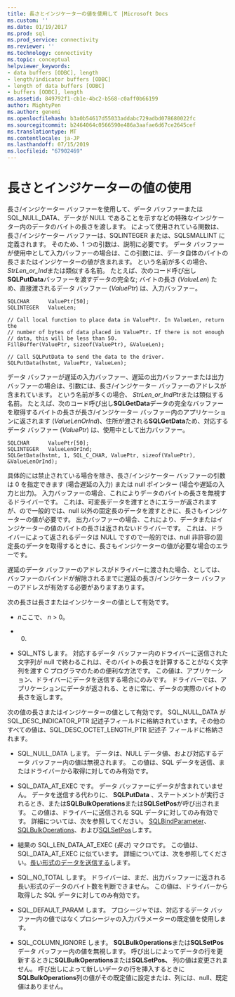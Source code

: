 ```yaml
---
title: 長さとインジケーターの値を使用して |Microsoft Docs
ms.custom: ''
ms.date: 01/19/2017
ms.prod: sql
ms.prod_service: connectivity
ms.reviewer: ''
ms.technology: connectivity
ms.topic: conceptual
helpviewer_keywords:
- data buffers [ODBC], length
- length/indicator buffers [ODBC]
- length of data buffers [ODBC]
- buffers [ODBC], length
ms.assetid: 849792f1-cb1e-4bc2-b568-c0aff0b66199
author: MightyPen
ms.author: genemi
ms.openlocfilehash: b3a0b54617d55033addabc729adbd078680022fc
ms.sourcegitcommit: b2464064c0566590e486a3aafae6d67ce2645cef
ms.translationtype: MT
ms.contentlocale: ja-JP
ms.lasthandoff: 07/15/2019
ms.locfileid: "67902469"
---
```

# <a name="using-length-and-indicator-values"></a>長さとインジケーターの値の使用
長さ/インジケーター バッファーを使用して、データ バッファーまたは SQL_NULL_DATA、データが NULL であることを示すなどの特殊なインジケーター内のデータのバイトの長さを渡します。 によって使用されている関数は、長さ/インジケーター バッファーは、SQLINTEGER または、SQLSMALLINT に定義されます。 そのため、1 つの引数は、説明に必要です。 データ バッファーが使用中として入力バッファーの場合は、この引数には、データ自体のバイトの長さまたはインジケーターの値が含まれます。 という名前が多くの場合、 *StrLen_or_Ind*または類似する名前。 たとえば、次のコード呼び出し**SQLPutData**バッファーを渡すデータの完全な; バイトの長さ (*ValueLen*) ため、直接渡されるデータ バッファー (*ValuePtr*) は、入力バッファー。  
  
```  
SQLCHAR      ValuePtr[50];  
SQLINTEGER   ValueLen;  
  
// Call local function to place data in ValuePtr. In ValueLen, return the  
// number of bytes of data placed in ValuePtr. If there is not enough  
// data, this will be less than 50.  
FillBuffer(ValuePtr, sizeof(ValuePtr), &ValueLen);  
  
// Call SQLPutData to send the data to the driver.  
SQLPutData(hstmt, ValuePtr, ValueLen);  
```  
  
 データ バッファーが遅延の入力バッファー、遅延の出力バッファーまたは出力バッファーの場合は、引数には、長さ/インジケーター バッファーのアドレスが含まれています。 という名前が多くの場合、 *StrLen_or_IndPtr*または類似する名前。 たとえば、次のコード呼び出し**SQLGetData**データの完全なバッファーを取得するバイトの長さが長さ/インジケーター バッファー内のアプリケーションに返されます (*ValueLenOrInd*)、住所が渡される**SQLGetData**ため、対応するデータ バッファー (*ValuePtr*) は、使用中として出力バッファー。  
  
```  
SQLCHAR      ValuePtr[50];  
SQLINTEGER   ValueLenOrInd;  
SQLGetData(hstmt, 1, SQL_C_CHAR, ValuePtr, sizeof(ValuePtr), &ValueLenOrInd);  
```  
  
 具体的には禁止されている場合を除き、長さ/インジケーター バッファーの引数は 0 を指定できます (場合遅延の入力) または null ポインター (場合や遅延の入力と出力)。 入力バッファーの場合、これによりデータのバイトの長さを無視するドライバーです。 これは、可変長データを渡すときにエラーが返されますが、ので一般的では、null 以外の固定長のデータを渡すときに、長さもインジケーターの値が必要です。 出力バッファーの場合、これにより、データまたはインジケーターの値のバイトの長さは返されないドライバーです。 これは、ドライバーによって返されるデータは NULL ですので一般的では、null 非許容の固定長のデータを取得するときに、長さもインジケーターの値が必要な場合のエラーです。  
  
 遅延のデータ バッファーのアドレスがドライバーに渡された場合、としては、バッファーのバインドが解除されるまでに遅延の長さ/インジケーター バッファーのアドレスが有効する必要がありますあります。  
  
 次の長さは長さまたはインジケーターの値として有効です。  
  
-   *n*ここで、 *n* > 0。  
  
-   0.  
  
-   SQL_NTS します。 対応するデータ バッファー内のドライバーに送信された文字列が null で終わるこれは、そのバイトの長さを計算することがなく文字列を渡す C プログラマのための便利な方法です。 この値は、アプリケーション、ドライバーにデータを送信する場合にのみです。 ドライバーでは、アプリケーションにデータが返される、ときに常に、データの実際のバイトの長さを返します。  
  
 次の値の長さまたはインジケーターの値として有効です。 SQL_NULL_DATA が SQL_DESC_INDICATOR_PTR 記述子フィールドに格納されています。その他のすべての値は、SQL_DESC_OCTET_LENGTH_PTR 記述子 フィールドに格納されます。  
  
-   SQL_NULL_DATA します。 データは、NULL データ値、および対応するデータ バッファー内の値は無視されます。 この値は、SQL データを送信、またはドライバーから取得に対してのみ有効です。  
  
-   SQL_DATA_AT_EXEC です。 データ バッファーにデータが含まれていません。 データを送信する代わりに、 **SQLPutData** 、ステートメントが実行されるとき、または**SQLBulkOperations**または**SQLSetPos**が呼び出されます。 この値は、ドライバーに送信される SQL データに対してのみ有効です。 詳細については、次を参照してください。 [SQLBindParameter](../../../odbc/reference/syntax/sqlbindparameter-function.md)、 [SQLBulkOperations](../../../odbc/reference/syntax/sqlbulkoperations-function.md)、および[SQLSetPos](../../../odbc/reference/syntax/sqlsetpos-function.md)します。  
  
-   結果の SQL_LEN_DATA_AT_EXEC (*長さ*) マクロです。 この値は、SQL_DATA_AT_EXEC に似ています。 詳細については、次を参照してください。[長い形式のデータを送信する](../../../odbc/reference/develop-app/sending-long-data.md)します。  
  
-   SQL_NO_TOTAL します。 ドライバーは、まだ、出力バッファーに返される長い形式のデータのバイト数を判断できません。 この値は、ドライバーから取得した SQL データに対してのみ有効です。  
  
-   SQL_DEFAULT_PARAM します。 プロシージャでは、対応するデータ バッファー内の値ではなくプロシージャの入力パラメーターの既定値を使用します。  
  
-   SQL_COLUMN_IGNORE します。 **SQLBulkOperations**または**SQLSetPos**データ バッファー内の値を無視します。 呼び出しによってデータの行を更新するときに**SQLBulkOperations**または**SQLSetPos、** 列の値は変更されません。 呼び出しによって新しいデータの行を挿入するときに**SQLBulkOperations**列の値がその既定値に設定または、列には、null、既定値はありません。
